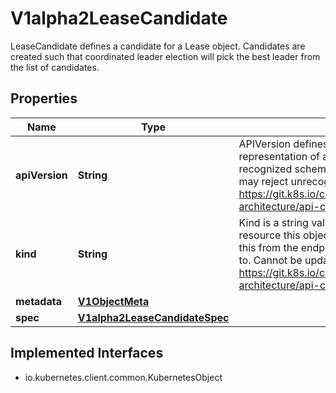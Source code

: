 

# V1alpha2LeaseCandidate

LeaseCandidate defines a candidate for a Lease object. Candidates are created such that coordinated leader election will pick the best leader from the list of candidates.
## Properties

Name | Type | Description | Notes
------------ | ------------- | ------------- | -------------
**apiVersion** | **String** | APIVersion defines the versioned schema of this representation of an object. Servers should convert recognized schemas to the latest internal value, and may reject unrecognized values. More info: https://git.k8s.io/community/contributors/devel/sig-architecture/api-conventions.md#resources |  [optional]
**kind** | **String** | Kind is a string value representing the REST resource this object represents. Servers may infer this from the endpoint the client submits requests to. Cannot be updated. In CamelCase. More info: https://git.k8s.io/community/contributors/devel/sig-architecture/api-conventions.md#types-kinds |  [optional]
**metadata** | [**V1ObjectMeta**](V1ObjectMeta.md) |  |  [optional]
**spec** | [**V1alpha2LeaseCandidateSpec**](V1alpha2LeaseCandidateSpec.md) |  |  [optional]


## Implemented Interfaces

* io.kubernetes.client.common.KubernetesObject


